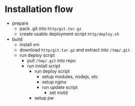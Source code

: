 # Installation flow

- prepare
  - pack .git into `http/git.tar.gz`
  - create usable deployment script `http/deploy.sh`
- build
  - install vm
  - download `http/git.tar.gz` and extract into `/tmp/.git`
  - run deploy script
    - pull `/tmp/.git` into repo
    - run install script
      - run deploy script
        - setup modules, nodejs, etc
        - setup nginx
        - run update script
          - set motd
      - setup pw
      
